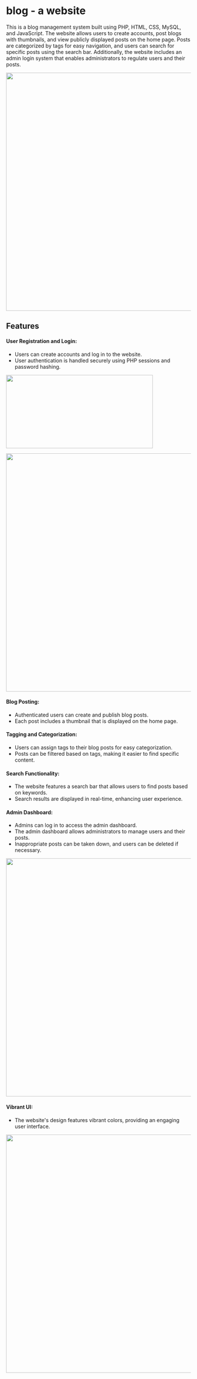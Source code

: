 # blog - a website
This is a blog management system built using PHP, HTML, CSS, MySQL, and JavaScript. The website allows users to create accounts, post blogs with thumbnails, and view publicly displayed posts on the home page. Posts are categorized by tags for easy navigation, and users can search for specific posts using the search bar. Additionally, the website includes an admin login system that enables administrators to regulate users and their posts.
<p>
<img src="https://github.com/meghabyte-og/blog/assets/135510418/caf72773-e7d6-4286-8e1c-ee7c43de5ada" width="650" >
</p>



## Features
#### User Registration and Login:
* Users can create accounts and log in to the website.
* User authentication is handled securely using PHP sessions and password hashing.
<p>
<img src="https://github.com/meghabyte-og/blog/assets/135510418/898f8777-40d8-47a1-9445-c1f60150b78d" width="400" height="200">
</p>
<p>
<img src="https://github.com/meghabyte-og/blog/assets/135510418/6d0f748d-0ef5-47c0-ad74-bd88a1cbf551" width="650">
</p>


#### Blog Posting:
* Authenticated users can create and publish blog posts.
* Each post includes a thumbnail that is displayed on the home page.




#### Tagging and Categorization:
* Users can assign tags to their blog posts for easy categorization.
* Posts can be filtered based on tags, making it easier to find specific content.

#### Search Functionality:
* The website features a search bar that allows users to find posts based on keywords.
* Search results are displayed in real-time, enhancing user experience.

#### Admin Dashboard:
* Admins can log in to access the admin dashboard.
* The admin dashboard allows administrators to manage users and their posts.
* Inappropriate posts can be taken down, and users can be deleted if necessary.
<p>
<img src="https://github.com/meghabyte-og/blog/assets/135510418/1f6689fd-4799-4cc5-b34a-d3098df6d380" width="650">
</p>


#### Vibrant UI:
* The website's design features vibrant colors, providing an engaging user interface.
<p>
<img src="https://github.com/meghabyte-og/blog/assets/135510418/c01e40a3-0b84-476d-89f1-368b19d6145f" width="650">
</p>
